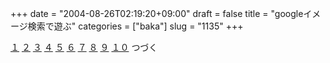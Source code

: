 +++
date = "2004-08-26T02:19:20+09:00"
draft = false
title = "googleイメージ検索で遊ぶ"
categories = ["baka"]
slug = "1135"
+++

<a href="http://images.google.com/images?svnum=50&hl=ja&lr=&ie=UTF-8&c2coff=1&q=%E5%BF%97%E6%9D%91%E5%BE%8C%E3%82%8D%EF%BC%81" target="_blank">１</a>
<a href="http://images.google.com/images?svnum=50&hl=ja&lr=&ie=UTF-8&c2coff=1&q=%E8%80%81%E4%BA%BA%E5%8A%9B%E3%80%80%E3%81%BF%E3%81%AA%E3%81%8E%E3%82%8B" target="_blank">２</a>
<a href="http://images.google.com/images?svnum=50&hl=ja&lr=&ie=UTF-8&c2coff=1&q=%E4%B8%8B%E5%93%81%E3%81%AA%E9%A1%94" target="_blank">３</a>
<a href="http://images.google.com/images?svnum=50&hl=ja&lr=&ie=UTF-8&c2coff=1&q=%E7%9A%AE%E3%82%B8%E3%83%A3%E3%83%B3%E3%81%AE%E7%94%B7" target="_blank">４</a>
<a href="http://images.google.com/images?svnum=50&hl=ja&lr=&ie=UTF-8&c2coff=1&q=%E5%B1%B1%E7%94%B0%E4%BC%BC" target="_blank">５</a>
<a href="http://images.google.com/images?svnum=50&hl=ja&lr=&ie=UTF-8&c2coff=1&q=%E3%83%85%E3%83%A9%E3%81%A7%E3%81%97%E3%81%9F" target="_blank">６</a>
<a href="http://images.google.com/images?svnum=50&hl=ja&lr=&ie=UTF-8&c2coff=1&q=%E6%84%9B%E3%81%97%E3%81%9F%E3%81%84%E3%80%80%E6%84%9B%E3%81%9B%E3%81%AA%E3%81%84" target="_blank">７</a>
<a href="http://images.google.com/images?svnum=50&hl=ja&lr=&ie=UTF-8&c2coff=1&q=%E6%B3%A2%E5%B9%B3%E3%81%BF%E3%81%9F%E3%81%84" target="_blank">８</a>
<a href="http://images.google.com/images?svnum=50&hl=ja&lr=&ie=UTF-8&c2coff=1&q=%E3%81%84%E3%81%BE%E3%81%95%E3%82%89%E3%83%8A%E3%82%BF%E3%83%87%E3%82%B3%E3%82%B3" target="_blank">９</a>
<a href="http://images.google.com/images?svnum=50&hl=ja&lr=&ie=UTF-8&c2coff=1&q=%E3%81%A3%E3%81%A6%E3%80%81%E3%81%A4%E3%81%8A%E3%81%84%EF%BC%9F" target="_blank">１０</a>
つづく
